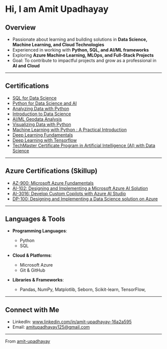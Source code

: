 #  Hi, I am Amit Upadhayay

##  Overview
-  Passionate about learning and building solutions in **Data Science, Machine Learning, and Cloud Technologies**  
-  Experienced in working with **Python, SQL, and AI/ML frameworks**  
-  Exploring **Azure Machine Learning, MLOps, and Full-Stack Projects**  
-  Goal: To contribute to impactful projects and grow as a professional in **AI and Cloud**  

---

## Certifications
-  [SQL for Data Science](https://courses.myclass.skillup.online/certificates/420a30d4f3d34ec294120505f69436f0)  
-  [Python for Data Science and AI](https://courses.myclass.skillup.online/certificates/d6d59f9714854c5f9f332c02086d99b4)  
-  [Analyzing Data with Python](https://courses.myclass.skillup.online/certificates/9102b65276c3405f98a4a561a90b4170)  
-  [Introduction to Data Science](https://courses.myclass.skillup.online/certificates/b93c5eca5ccb4509b4ac9095221a3828)
-  [AI/ML Geodata Analysis](https://www.linkedin.com/in/amit-upadhayay-16a2a595/details/certifications/1725556221642/single-media-viewer?type=DOCUMENT&profileId=ACoAABQndKIBoJ09uzNR5uH4urMf2le0oTifcSk&lipi=urn%3Ali%3Apage%3Ad_flagship3_profile_view_base_certifications_details%3Bfa14%2BJ%2BfRGO%2FAjAxS6ESLg%3D%3D)
-  [Visualizing Data with Python](https://courses.myclass.skillup.online/certificates/fde4495f4460456f929d1140e21b8477)
-  [Machine Learning with Python : A Practical Introduction](https://courses.myclass.skillup.online/certificates/c86a42a4fe2b4419947ca3ce0a3bdd02)
-  [Deep Learning Fundamentals](https://courses.myclass.skillup.online/certificates/83aec825741242c6b8aee84c38382a08)
-  [Deep Learning with Tensorflow](https://courses.myclass.skillup.online/certificates/a7eb875a17a045018321dfbd4dec3f03)
-  [TechMaster Certificate Program in Artificial Intelligence (AI) with Data Science](https://courses-in.skillup.online/programcertificates/54a5b077ca7147e38dfa9091ee4ae2e6)

---

## Azure Certifications (Skillup)
- [AZ-900: Microsoft Azure Fundamentals](https://courses-in.skillup.online/certificates/286396f7ee1247d48d995f0f1d458c57)
- [AI-102: Designing and Implementing a Microsoft Azure AI Solution](https://courses-in.skillup.online/certificates/7282a1e0e4504cdb83f12d8e7b49e202)
- [AI-3016: Develop Custom Copilots with Azure AI Studio](https://courses-in.skillup.online/certificates/0a2a4147d1b7406a9ea1dea9ad6c260f)
- [DP-100: Designing and Implementing a Data Science solution on Azure](https://courses-in.skillup.online/certificates/9aa46cfcc79c43eb9c61816090dea11a)
---

## Languages & Tools
- **Programming Languages**:  
  - Python 
  - SQL    

- **Cloud & Platforms**:  
  - Microsoft Azure 
  - Git & GitHub    

- **Libraries & Frameworks**:  
  - Pandas, NumPy, Matplotlib, Seborn, Scikit-learn, TensorFlow,   
   
---

## Connect with Me
- LinkedIn: www.linkedin.com/in/amit-upadhayay-16a2a595  
- Email: amitupadhayay125@gmail.com

---
 From [amit-upadhayay](https://github.com/amit-upadhayay)
